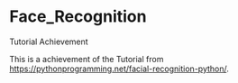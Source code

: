 # Face_Recognition
Tutorial Achievement

This is a achievement of the Tutorial from https://pythonprogramming.net/facial-recognition-python/.
